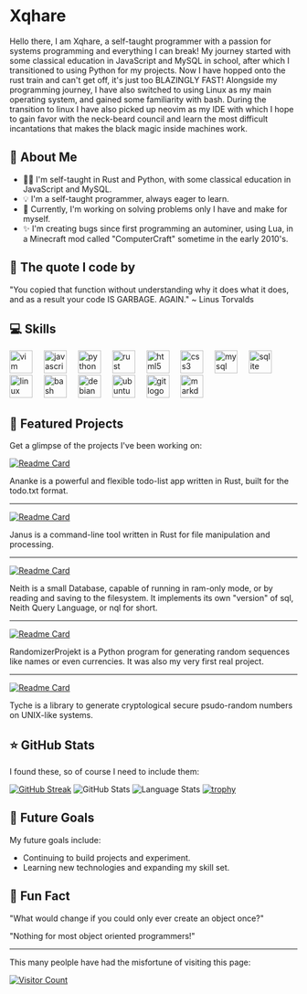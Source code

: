 # Xqhare
Hello there, I am Xqhare, a self-taught programmer with a passion for systems programming and everything I can break! My journey started with some classical education in JavaScript and MySQL in school, after which I transitioned to using Python for my projects. Now I have hopped onto the rust train and can't get off, it's just too BLAZINGLY FAST! Alongside my programming journey, I have also switched to using Linux as my main operating system, and 
gained some familiarity with bash. During the transition to linux I have also picked up neovim as my IDE with which I hope to gain favor with the neck-beard council and learn the most difficult incantations that makes the black magic inside machines work.

## 🚀 About Me
- 👨‍💻 I'm self-taught in Rust and Python, with some classical education in JavaScript and MySQL.
- 💡 I'm a self-taught programmer, always eager to learn.
- 🔭 Currently, I'm working on solving problems only I have and make for myself.
- ✨ I'm creating bugs since first programming an autominer, using Lua, in a Minecraft mod called "ComputerCraft" sometime in the early 2010's.

## 💌 The quote I code by
"You copied that function without understanding why it does what it does, and as a result your code IS GARBAGE. AGAIN."
~ Linus Torvalds

## 💻 Skills
<div align="left">
  <img src="https://cdn.jsdelivr.net/gh/devicons/devicon/icons/vim/vim-original.svg" height="40" alt="vim logo"  />
  <img width="12" />
  <img src="https://cdn.jsdelivr.net/gh/devicons/devicon/icons/javascript/javascript-original.svg" height="40" alt="javascript logo"  />
  <img width="12" />
  <img src="https://cdn.jsdelivr.net/gh/devicons/devicon/icons/python/python-original.svg" height="40" alt="python logo"  />
  <img width="12" />
  <img src="https://cdn.jsdelivr.net/gh/devicons/devicon/icons/rust/rust-plain.svg" height="40" alt="rust logo"  />
  <img width="12" />
  <img src="https://cdn.jsdelivr.net/gh/devicons/devicon/icons/html5/html5-original.svg" height="40" alt="html5 logo"  />
  <img width="12" />
  <img src="https://cdn.jsdelivr.net/gh/devicons/devicon/icons/css3/css3-original.svg" height="40" alt="css3 logo"  />
  <img width="12" />
  <img src="https://cdn.jsdelivr.net/gh/devicons/devicon/icons/mysql/mysql-original.svg" height="40" alt="mysql logo"  />
  <img width="12" />
  <img src="https://cdn.jsdelivr.net/gh/devicons/devicon/icons/sqlite/sqlite-original.svg" height="40" alt="sqlite logo"  />
  <img width="12" />
  <img src="https://cdn.jsdelivr.net/gh/devicons/devicon/icons/linux/linux-original.svg" height="40" alt="linux logo"  />
  <img width="12" />
  <img src="https://cdn.jsdelivr.net/gh/devicons/devicon/icons/bash/bash-original.svg" height="40" alt="bash logo"  />
  <img width="12" />
  <img src="https://cdn.jsdelivr.net/gh/devicons/devicon/icons/debian/debian-original.svg" height="40" alt="debian logo"  />
  <img width="12" />
  <img src="https://cdn.jsdelivr.net/gh/devicons/devicon/icons/ubuntu/ubuntu-plain.svg" height="40" alt="ubuntu logo"  />
  <img width="12" />
  <img src="https://cdn.jsdelivr.net/gh/devicons/devicon/icons/git/git-original.svg" height="40" alt="git logo"  />
  <img width="12" />
  <img src="https://cdn.jsdelivr.net/gh/devicons/devicon/icons/markdown/markdown-original.svg" height="40" alt="markdown logo"  />
</div>

## 🌟 Featured Projects
Get a glimpse of the projects I've been working on:

[![Readme Card](https://github-readme-stats.vercel.app/api/pin/?username=Xqhare&repo=ananke&show_onwer=true&theme=midnight-purple)](https://github.com/Xqhare/ananke)

Ananke is a powerful and flexible todo-list app written in Rust, built for the todo.txt format.

---
[![Readme Card](https://github-readme-stats.vercel.app/api/pin/?username=Xqhare&repo=janus&show_onwer=true&theme=midnight-purple)](https://github.com/Xqhare/janus)

Janus is a command-line tool written in Rust for file manipulation and processing. 

---

[![Readme Card](https://github-readme-stats.vercel.app/api/pin/?username=Xqhare&repo=neith&show_onwer=true&theme=midnight-purple)](https://github.com/Xqhare/neith)

Neith is a small Database, capable of running in ram-only mode, or by reading and saving to the filesystem. It implements its own "version" of sql, Neith Query Language, or nql for short.

---
[![Readme Card](https://github-readme-stats.vercel.app/api/pin/?username=Xqhare&repo=RandomizerProjekt&show_onwer=true&theme=midnight-purple)](https://github.com/Xqhare/RandomizerProjekt)

RandomizerProjekt is a Python program for generating random sequences like names or even currencies. It was also my very first real project.

---
[![Readme Card](https://github-readme-stats.vercel.app/api/pin/?username=Xqhare&repo=tyche&show_onwer=true&theme=midnight-purple)](https://github.com/Xqhare/tyche)

Tyche is a library to generate cryptological secure psudo-random numbers on UNIX-like systems.

## ⭐ GitHub Stats
I found these, so of course I need to include them:

[![GitHub Streak](https://streak-stats.demolab.com/?user=Xqhare&theme=midnight-purple)](https://git.io/streak-stats)
![GitHub Stats](https://github-readme-stats.vercel.app/api?username=Xqhare&show_icons=true&theme=midnight-purple)
![Language Stats](https://github-readme-stats.vercel.app/api/top-langs/?username=Xqhare&theme=midnight-purple)
[![trophy](https://github-profile-trophy.vercel.app/?username=Xqhare&theme=midnight-purple)](https://github.com/Xqhare)

## 🎯 Future Goals
My future goals include:

- Continuing to build projects and experiment.
- Learning new technologies and expanding my skill set.

## 🌈 Fun Fact

"What would change if you could only ever create an object once?"


"Nothing for most object oriented programmers!"

---

This many peolple have had the misfortune of visiting this page:

[![Visitor Count](https://profile-counter.glitch.me/Xqhare/count.svg)](#)

